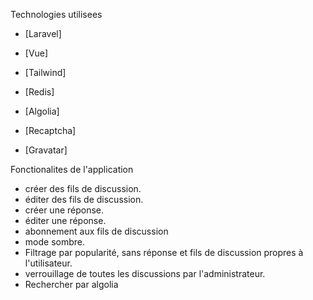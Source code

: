 Technologies utilisees

- [Laravel]

- [Vue]

- [Tailwind]

- [Redis]

- [Algolia]

- [Recaptcha]

- [Gravatar]



Fonctionalites de l'application

- créer des fils de discussion.
- éditer des fils de discussion.
- créer une réponse.
- éditer une réponse.
- abonnement aux fils de discussion
- mode sombre.
- Filtrage par popularité, sans réponse et fils de discussion propres à l'utilisateur.
- verrouillage de toutes les discussions par l'administrateur.
- Rechercher par algolia

